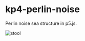 # kp4-perlin-noise
Perlin noise sea structure in p5.js.

![stool](https://github.com/user-attachments/assets/168dfb46-0720-4120-81a1-bb420d392e3e)
